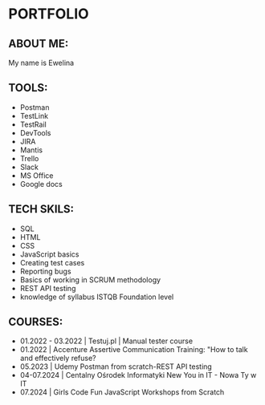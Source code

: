 # PORTFOLIO


## ABOUT ME:
My name is Ewelina


## TOOLS:
- Postman
- TestLink
- TestRail
- DevTools
- JIRA
- Mantis
- Trello
- Slack
- MS Office
- Google docs

## TECH SKILS:
- SQL
- HTML
- CSS
- JavaScript basics
- Creating test cases
- Reporting bugs
- Basics of working in SCRUM methodology
- REST API testing
- knowledge of syllabus ISTQB Foundation level

## COURSES:
* 01.2022 - 03.2022 | Testuj.pl | Manual tester course
* 01.2022 | Accenture
Assertive Communication Training: "How to talk and effectively refuse?
* 05.2023 | Udemy
Postman from scratch-REST API testing
* 04-07.2024 | Centalny Ośrodek Informatyki
New You in IT - Nowa Ty w IT
* 07.2024 | Girls Code Fun
JavaScript Workshops from Scratch

  
